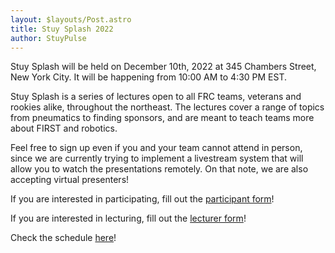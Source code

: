 ```yaml
---
layout: $layouts/Post.astro
title: Stuy Splash 2022
author: StuyPulse
---
```

Stuy Splash will be held on December 10th, 2022 at 345 Chambers Street, New York City. It will be happening from 10:00 AM to 4:30 PM EST.

Stuy Splash is a series of lectures open to all FRC teams, veterans and rookies alike, throughout the northeast. The lectures cover a range of topics from pneumatics to finding sponsors, and are meant to teach teams more about FIRST and robotics.

Feel free to sign up even if you and your team cannot attend in person, since we are currently trying to implement a livestream system that will allow you to watch the presentations remotely.  On that note, we are also accepting virtual presenters!

If you are interested in participating, fill out the [participant form](https://forms.gle/ij7CfUbxz7ESNRhC6)!

If you are interested in lecturing, fill out the [lecturer form](https://docs.google.com/forms/u/6/d/e/1FAIpQLSeG0GEYqX99FQDue5CcI3M62pOk5G2n4mDUHdO2WEgHTLPTJA/viewform?usp=send_form)!

Check the schedule [here](https://docs.google.com/spreadsheets/d/1BaZiPPt2_5361UKOHyEOUM5JcTPeePXMfUKvPDIiS-A/edit?usp=sharing)!
